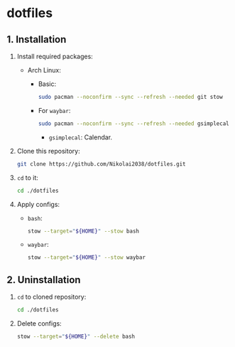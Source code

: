 # dotfiles

## 1. Installation

1. Install required packages:

    - Arch Linux:

        - Basic:

            ```sh
            sudo pacman --noconfirm --sync --refresh --needed git stow
            ```

        - For `waybar`:

            ```sh
            sudo pacman --noconfirm --sync --refresh --needed gsimplecal
            ```

            - `gsimplecal`: Calendar.

2. Clone this repository:

    ```sh
    git clone https://github.com/Nikolai2038/dotfiles.git
    ```

3. `cd` to it:

    ```sh
    cd ./dotfiles
    ```

4. Apply configs:

    - `bash`:

        ```sh
        stow --target="${HOME}" --stow bash
        ```

    - `waybar`:

        ```sh
        stow --target="${HOME}" --stow waybar
        ```

## 2. Uninstallation

1. `cd` to cloned repository:

    ```sh
    cd ./dotfiles
    ```

2. Delete configs:

    ```sh
    stow --target="${HOME}" --delete bash
    ```
